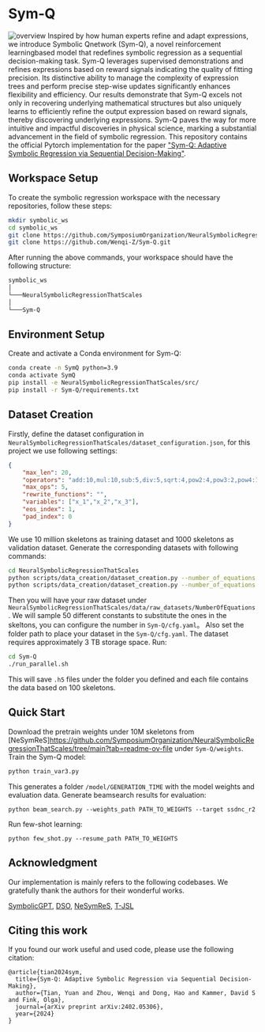 # Sym-Q
![overview](Overview.png)
Inspired by how human experts refine and adapt expressions, we introduce Symbolic Qnetwork (Sym-Q), a novel reinforcement learningbased model that redefines symbolic regression as a sequential decision-making task. Sym-Q leverages supervised demonstrations and refines expressions based on reward signals indicating the quality of fitting precision. Its distinctive ability to manage the complexity of expression trees and perform precise step-wise updates significantly enhances flexibility and efficiency. Our results demonstrate that Sym-Q excels not only in recovering underlying mathematical structures but also uniquely learns to efficiently refine the output expression based on reward signals, thereby discovering underlying expressions. Sym-Q paves the way for more intuitive and impactful discoveries in physical science, marking a substantial advancement in the field of symbolic regression. This repository contains the official Pytorch implementation for the paper ["Sym-Q: Adaptive Symbolic Regression via Sequential Decision-Making"](https://arxiv.org/abs/2402.05306).

## Workspace Setup
To create the symbolic regression workspace with the necessary repositories, follow these steps:

```bash
mkdir symbolic_ws
cd symbolic_ws
git clone https://github.com/SymposiumOrganization/NeuralSymbolicRegressionThatScales.git
git clone https://github.com/Wenqi-Z/Sym-Q.git
```

After running the above commands, your workspace should have the following structure:

```Diff
symbolic_ws
│
└───NeuralSymbolicRegressionThatScales
│ 
└───Sym-Q
```

## Environment Setup
Create and activate a Conda environment for Sym-Q:
```bash
conda create -n SymQ python=3.9
conda activate SymQ
pip install -e NeuralSymbolicRegressionThatScales/src/
pip install -r Sym-Q/requirements.txt
```

## Dataset Creation
Firstly, define the dataset configuration in `NeuralSymbolicRegressionThatScales/dataset_configuration.json`, for this project we use following settings:
```json
{
    "max_len": 20,
    "operators": "add:10,mul:10,sub:5,div:5,sqrt:4,pow2:4,pow3:2,pow4:1,pow5:1,ln:4,exp:4,sin:4,cos:4,tan:4",
    "max_ops": 5,
    "rewrite_functions": "",
    "variables": ["x_1","x_2","x_3"], 
    "eos_index": 1,
    "pad_index": 0
}
```
We use 10 million skeletons as training dataset and 1000 skeletons as validation dataset. Generate the corresponding datasets with following commands:
```bash
cd NeuralSymbolicRegressionThatScales
python scripts/data_creation/dataset_creation.py --number_of_equations 10000000 --no-debug
python scripts/data_creation/dataset_creation.py --number_of_equations 1000 --no-debug
```
Then you will have your raw dataset under `NeuralSymbolicRegressionThatScales/data/raw_datasets/NumberOfEquations`. We will sample 50 different constants to substitute the ones in the skeltons, you can configure the number in `Sym-Q/cfg.yaml`。 Also set the folder path to place your dataset in the `Sym-Q/cfg.yaml`. The dataset requires approximately 3 TB storage space. Run:
```bash
cd Sym-Q
./run_parallel.sh
```
This will save `.h5` files under the folder you defined and each file contains the data based on 100 skeletons.


## Quick Start
Download the pretrain weights under 10M skeletons from [NeSymReS]https://github.com/SymposiumOrganization/NeuralSymbolicRegressionThatScales/tree/main?tab=readme-ov-file under `Sym-Q/weights`.
Train the Sym-Q model:
```cmd
python train_var3.py
```

This generates a folder `/model/GENERATION_TIME` with the model weights and evaluation data. Generate beamsearch results for evaluation:
```
python beam_search.py --weights_path PATH_TO_WEIGHTS --target ssdnc_r2
```
Run few-shot learning:
```
python few_shot.py --resume_path PATH_TO_WEIGHTS
```


## Acknowledgment

Our implementation is mainly refers to the following codebases. We gratefully thank the authors for their wonderful works.

[SymbolicGPT](https://github.com/mojivalipour/symbolicgpt), [DSO](https://github.com/brendenpetersen/deep-symbolic-optimization), [NeSymReS](https://github.com/SymposiumOrganization/NeuralSymbolicRegressionThatScales), [T-JSL](https://github.com/AILWQ/Joint_Supervised_Learning_for_SR)


## Citing this work

If you found our work useful and used code, please use the following citation:

```
@article{tian2024sym,
  title={Sym-Q: Adaptive Symbolic Regression via Sequential Decision-Making},
  author={Tian, Yuan and Zhou, Wenqi and Dong, Hao and Kammer, David S and Fink, Olga},
  journal={arXiv preprint arXiv:2402.05306},
  year={2024}
}
```
